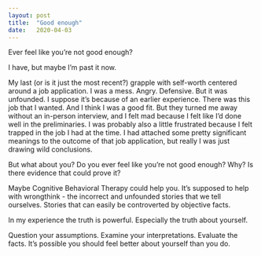 ```yaml
---
layout: post
title:  "Good enough"
date:   2020-04-03
---
```

Ever feel like you’re not good enough?

I have, but maybe I’m past it now.

My last (or is it just the most recent?) grapple with self-worth centered around a job application. I was a mess. Angry. Defensive. But it was unfounded. I suppose it’s because of an earlier experience. There was this job that I wanted. And I think I was a good fit. But they turned me away without an in-person interview, and I felt mad because I felt like I’d done well in the preliminaries. I was probably also a little frustrated because I felt trapped in the job I had at the time. I had attached some pretty significant meanings to the outcome of that job application, but really I was just drawing wild conclusions.

But what about you? Do you ever feel like you’re not good enough? Why? Is there evidence that could prove it?

Maybe Cognitive Behavioral Therapy could help you. It’s supposed to help with wrongthink - the incorrect and unfounded stories that we tell ourselves. Stories that can easily be controverted by objective facts.

In my experience the truth is powerful. Especially the truth about yourself.

Question your assumptions. Examine your interpretations. Evaluate the facts. It’s possible you should feel better about yourself than you do.